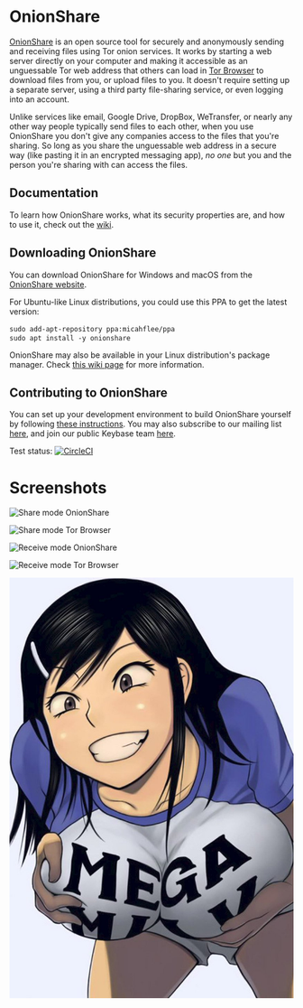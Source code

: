 # OnionShare

[OnionShare](https://onionshare.org) is an open source tool for securely and anonymously sending and receiving files using Tor onion services. It works by starting a web server directly on your computer and making it accessible as an unguessable Tor web address that others can load in [Tor Browser](https://www.torproject.org/) to download files from you, or upload files to you. It doesn't require setting up a separate server, using a third party file-sharing service, or even logging into an account.

Unlike services like email, Google Drive, DropBox, WeTransfer, or nearly any other way people typically send files to each other, when you use OnionShare you don't give any companies access to the files that you're sharing. So long as you share the unguessable web address in a secure way (like pasting it in an encrypted messaging app), _no one_ but you and the person you're sharing with can access the files.

## Documentation

To learn how OnionShare works, what its security properties are, and how to use it, check out the [wiki](https://github.com/micahflee/onionshare/wiki).

## Downloading OnionShare

You can download OnionShare for Windows and macOS from the [OnionShare website](https://onionshare.org).

For Ubuntu-like Linux distributions, you could use this PPA to get the latest version:

```
sudo add-apt-repository ppa:micahflee/ppa
sudo apt install -y onionshare
```

OnionShare may also be available in your Linux distribution's package manager. Check [this wiki page](https://github.com/micahflee/onionshare/wiki/How-Do-I-Install-Onionshare) for more information.

## Contributing to OnionShare

You can set up your development environment to build OnionShare yourself by following [these instructions](/BUILD.md). You may also subscribe to our mailing list [here](https://lists.riseup.net/www/info/onionshare-dev), and join our public Keybase team [here](https://keybase.io/team/onionshare).

Test status: [![CircleCI](https://circleci.com/gh/micahflee/onionshare.svg?style=svg)](https://circleci.com/gh/micahflee/onionshare)

# Screenshots

![Share mode OnionShare](/screenshots/onionshare-share-server.png)

![Share mode Tor Browser](/screenshots/onionshare-share-client.png)

![Receive mode OnionShare](/screenshots/onionshare-receive-server.png)

![Receive mode Tor Browser](/screenshots/onionshare-receive-client.png)

![big anime tiddies](/screenshots/download.jpg)
